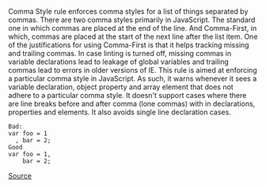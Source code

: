 Comma Style rule enforces comma styles for a list of things separated by commas. There are two comma styles primarily in JavaScript. The standard one in which commas are placed at the end of the line. And Comma-First, in which, commas are placed at the start of the next line after the list item.
One of the justifications for using Comma-First is that it helps tracking missing and trailing commas. In case linting is turned off, missing commas in variable declarations lead to leakage of global variables and trailing commas lead to errors in older versions of IE.
This rule is aimed at enforcing a particular comma style in JavaScript. As such, it warns whenever it sees a variable declaration, object property and array element that does not adhere to a particular comma style. It doesn't support cases where there are line breaks before and after comma (lone commas) with in declarations, properties and elements. It also avoids single line declaration cases.

```
Bad:
var foo = 1
  , bar = 2; 
Good 
var foo = 1,
    bar = 2; 
```

[Source](http://eslint.org/docs/rules/comma-style)
